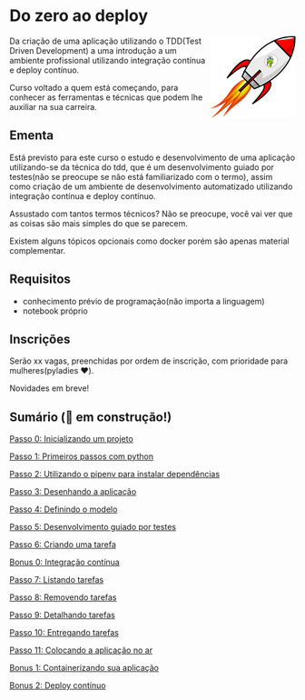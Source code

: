 # Do zero ao deploy

<p align="center">
  <img style="float: right;" src="python_rocket.png" alt="Python in a rocket"/>
</p>

Da criação de uma aplicação utilizando o TDD(Test Driven Development) a uma introdução a um ambiente profissional utilizando integração contínua e deploy contínuo.

Curso voltado a quem está começando, para conhecer as ferramentas e técnicas que podem lhe auxiliar na sua carreira.

## Ementa

Está previsto para este curso o estudo e desenvolvimento de uma aplicação utilizando-se da técnica do tdd, que é um desenvolvimento guiado por testes(não se preocupe se não está familiarizado com o termo), assim como criação de um ambiente de desenvolvimento automatizado utilizando integração contínua e deploy contínuo.

Assustado com tantos termos técnicos? Não se preocupe, você vai ver que as coisas são mais simples do que se parecem.

Existem alguns tópicos opcionais como docker porém são apenas material complementar.

## Requisitos

- conhecimento prévio de programação(não importa a linguagem)
- notebook próprio

## Inscrições

Serão xx vagas, preenchidas por ordem de inscrição, com prioridade para mulheres(pyladies :hearts:).

Novidades em breve!

## Sumário (:construction: em construção!)

[Passo 0: Inicializando um projeto](passo00.md)

[Passo 1: Primeiros passos com python](passo01.md)

[Passo 2: Utilizando o pipenv para instalar dependências](passo02.md)

[Passo 3: Desenhando a aplicação](passo03.md)

[Passo 4: Definindo o modelo](passo04.md)

[Passo 5: Desenvolvimento guiado por testes](passo05.md)

[Passo 6: Criando uma tarefa](passo06.md)

[Bonus 0: Integração contínua](bonus00.md)

[Passo 7: Listando tarefas](passo07.md)

[Passo 8: Removendo tarefas](passo08.md)

[Passo 9: Detalhando tarefas](passo09.md)

[Passo 10: Entregando tarefas](passo10.md)

[Passo 11: Colocando a aplicação no ar](passo11.md)

[Bonus 1: Containerizando sua aplicação](bonus01.md)

[Bonus 2: Deploy contínuo](bonus02.md)
